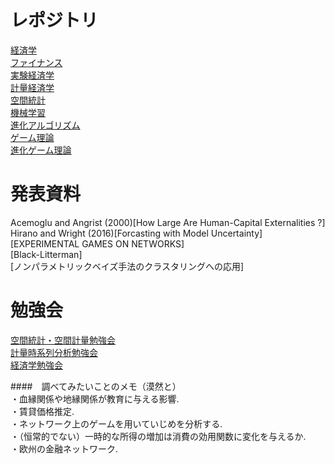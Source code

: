 # レポジトリ  
 [経済学](https://github.com/NlGG/Economics)  
 [ファイナンス](https://github.com/NlGG/Finance)  
 [実験経済学](https://github.com/NlGG/BehavioralEcon)  
 [計量経済学](https://github.com/NlGG/Econometrics)  
 [空間統計](https://github.com/NlGG/SpatialStatistics)  
 [機械学習](https://github.com/NlGG/MachineLearning)  
 [進化アルゴリズム](https://github.com/NlGG/EvolutionaryAlgorithm)  
 [ゲーム理論]()  
   [進化ゲーム理論](https://github.com/NlGG/EvolutionaryGameTheory)

# 発表資料  
Acemoglu and Angrist (2000)[How Large Are Human-Capital Externalities ?]  
Hirano and Wright (2016)[Forcasting with Model Uncertainty]  
[EXPERIMENTAL GAMES ON NETWORKS]  
[Black-Litterman]  
[ノンパラメトリックベイズ手法のクラスタリングへの応用]

# 勉強会  
[空間統計・空間計量勉強会](https://github.com/NlGG/SpatialStatistics/tree/master/subzemi)  
[計量時系列分析勉強会](https://github.com/NlGG/Econometrics/tree/master/subsemi)  
[経済学勉強会](https://github.com/NlGG/Economics/blob/master/subsemi/README.md)  


####　調べてみたいことのメモ（漠然と）  
・血縁関係や地縁関係が教育に与える影響.  
・賃貸価格推定.  
・ネットワーク上のゲームを用いていじめを分析する.   
・（恒常的でない）一時的な所得の増加は消費の効用関数に変化を与えるか.  
・欧州の金融ネットワーク.  
